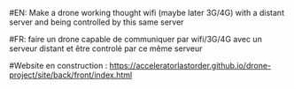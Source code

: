 #EN:
Make a drone working thought wifi (maybe later 3G/4G) with a distant server and being controlled by this same server

#FR:
faire un drone capable de communiquer par wifi/3G/4G avec un serveur distant et être controlé par ce même serveur


#Website en construction : https://acceleratorlastorder.github.io/drone-project/site/back/front/index.html
